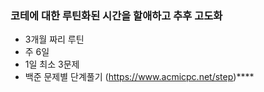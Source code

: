 ### 코테에 대한 루틴화된 시간을 할애하고 추후 고도화

- 3개월 짜리 루틴
- 주 6일
- 1일 최소 3문제
- 백준 문제별 단계풀기 (https://www.acmicpc.net/step)****
